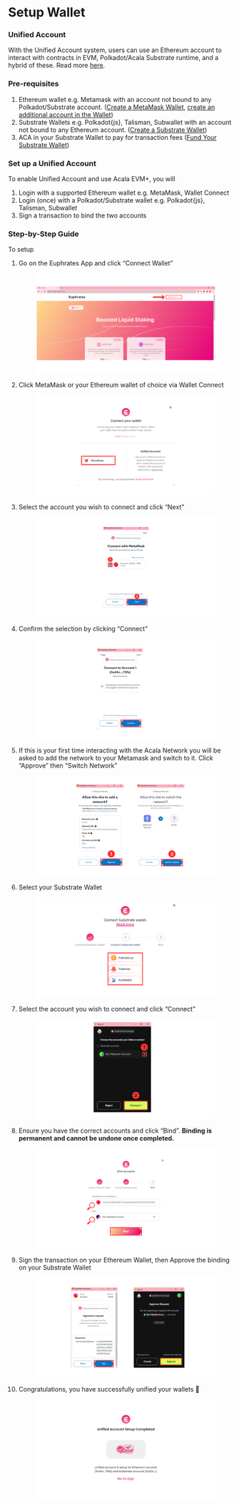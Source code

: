 # Setup Wallet

### Unified Account

With the Unified Account system, users can use an Ethereum account to interact with contracts in EVM, Polkadot/Acala Substrate runtime, and a hybrid of these. Read more [here](./#unified-account).

### Pre-requisites

1. Ethereum wallet e.g. Metamask with an account not bound to any Polkadot/Substrate account.  ([Create a MetaMask Wallet](https://support.metamask.io/hc/en-us/articles/360015489531-Getting-started-with-MetaMask), [create an additional account in the Wallet](https://support.metamask.io/hc/en-us/articles/360015289452-How-to-create-an-additional-account-in-your-wallet))
2. Substrate Wallets e.g. Polkadot{js}, Talisman, Subwallet with an account not bound to any Ethereum account. ([Create a Substrate Wallet](https://wiki.acala.network/get-started/acala-network/acala-account/account-generation))
3. ACA in your Substrate Wallet to pay for transaction fees ([Fund Your Substrate Wallet](https://wiki.acala.network/integrate/integration/token-transfer))

### Set up a Unified Account

To enable Unified Account and use Acala EVM+, you will

1. Login with a supported Ethereum wallet e.g. MetaMask, Wallet Connect
2. Login (once) with a Polkadot/Substrate wallet e.g. Polkadot{js}, Talisman, Subwallet
3. Sign a transaction to bind the two accounts

### Step-by-Step Guide

To setup&#x20;

1.  Go on the Euphrates App and click “Connect Wallet”

    <figure><img src="../../.gitbook/assets/Wallet Binding (1).png" alt=""><figcaption></figcaption></figure>
2.  Click MetaMask or your Ethereum wallet of choice via Wallet Connect

    <figure><img src="../../.gitbook/assets/28.png" alt=""><figcaption></figcaption></figure>
3.  Select the account you wish to connect and click “Next”

    <figure><img src="../../.gitbook/assets/29.png" alt=""><figcaption></figcaption></figure>
4.  Confirm the selection by clicking “Connect”

    <figure><img src="../../.gitbook/assets/30.png" alt=""><figcaption></figcaption></figure>
5.  If this is your first time interacting with the Acala Network you will be asked to add the network to your Metamask and switch to it. Click “Approve” then “Switch Network”

    <figure><img src="../../.gitbook/assets/31.png" alt=""><figcaption></figcaption></figure>


6.  Select your Substrate Wallet

    <figure><img src="../../.gitbook/assets/32 (1).png" alt=""><figcaption></figcaption></figure>
7.  Select the account you wish to connect and click “Connect”

    <figure><img src="../../.gitbook/assets/33.png" alt=""><figcaption></figcaption></figure>
8.  Ensure you have the correct accounts and click “Bind”. **Binding is permanent and cannot be undone once completed.**

    <figure><img src="../../.gitbook/assets/34.png" alt=""><figcaption></figcaption></figure>
9.  Sign the transaction on your Ethereum Wallet, then Approve the binding on your Substrate Wallet

    <figure><img src="../../.gitbook/assets/35.png" alt=""><figcaption></figcaption></figure>
10. Congratulations, you have successfully unified your wallets 🎉

    <figure><img src="../../.gitbook/assets/Unified account.png" alt=""><figcaption></figcaption></figure>
